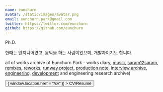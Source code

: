 ```yaml
---
name: eunchurn
avatar: /static/images/avatar.png
email: eunchurn.park@gmail.com
twitter: https://twitter.com/eunchurn
github: https://github.com/eunchurn
---
```


Ph.D.

한때는 엔지니어였고, 음악을 하는 사람이었으며, 개발자이기도 합니다.

all of works archive of Eunchurn Park - works diary, [music](/categories/music), [saram12saram](/tags/saram12saram), [remixes](/tags/remix), [reworks](/tags/rework), [runway project](/categories/runway), [production note](/tags/note), [interview archive](/categories/press), [engineering](/categories/engineering), [development](/categories/development) and engineering research archive)

<div className="container flex justify-center">      <button
        type="button"
        className="text-white bg-gray-800 hover:bg-gray-900 focus:outline-none focus:ring-gray-300 px-5 py-2.5 me-2 dark:bg-gray-800 dark:hover:bg-gray-700 dark:focus:ring-gray-700 dark:border-gray-700 w-32 ml-24 mt-3 inline-block rounded bg-primary pb-2 pt-2.5 text-xs font-medium uppercase leading-normal shadow-[0_4px_9px_-4px_#3b71ca] transition duration-150 ease-in-out hover:shadow-[0_8px_9px_-4px_rgba(59,113,202,0.3),0_4px_18px_0_rgba(59,113,202,0.2)] focus:bg-primary-600 focus:shadow-[0_8px_9px_-4px_rgba(59,113,202,0.3),0_4px_18px_0_rgba(59,113,202,0.2)] focus:ring-4 active:bg-primary-700 active:shadow-[0_8px_9px_-4px_rgba(59,113,202,0.3),0_4px_18px_0_rgba(59,113,202,0.2)] dark:shadow-[0_4px_9px_-4px_rgba(59,113,202,0.5)] dark:hover:shadow-[0_8px_9px_-4px_rgba(59,113,202,0.2),0_4px_18px_0_rgba(59,113,202,0.1)] dark:focus:shadow-[0_8px_9px_-4px_rgba(59,113,202,0.2),0_4px_18px_0_rgba(59,113,202,0.1)] dark:active:shadow-[0_8px_9px_-4px_rgba(59,113,202,0.2),0_4px_18px_0_rgba(59,113,202,0.1)]
        "
        onClick={() => { window.location.href = "/cv" }}
      >
        CV/Résumé
      </button></div>
